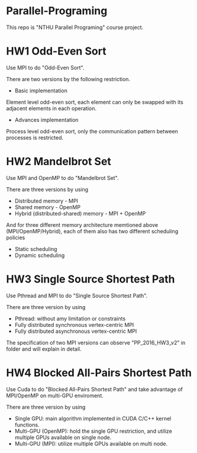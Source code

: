 # Parallel-Programing
This repo is "NTHU Parallel Programing" course project.

# HW1 Odd-Even Sort
Use MPI to do "Odd-Even Sort".

There are two versions by the following restriction.
- Basic implementation

Element level odd-even sort, each element can only be swapped with its adjacent elements in each operation.
- Advances implementation

Process level odd-even sort, only the communication pattern between processes is restricted.

# HW2 Mandelbrot Set
Use MPI and OpenMP to do "Mandelbrot Set".

There are three versions by using

- Distributed memory - MPI
- Shared memory - OpenMP
- Hybrid (distributed-shared) memory - MPI + OpenMP

And for three different memory architecture memtioned above (MPI/OpenMP/Hybrid), each of them also has two different scheduling policies

- Static scheduling
- Dynamic scheduling

# HW3 Single Source Shortest Path
Use Pthread and MPI to do "Single Source Shortest Path".

There are three version by using

- Pthread: without amy limitation or constraints
- Fully distributed synchronous vertex-centric MPI
- Fully distributed asynchronous vertex-centric MPI

The specification of two MPI versions can observe "PP_2016_HW3_v2" in folder and will explain in detail.

# HW4 Blocked All-Pairs Shortest Path
Use Cuda to do "Blocked All-Pairs Shortest Path" and take advantage of MPI/OpenMP on multi-GPU enviroment.

There are three version by using

- Single GPU: main algorithm implemented in CUDA C/C++ kernel functions.
- Multi-GPU (OpenMP): hold the single GPU restriction, and utilize multiple GPUs available on single node.
- Multi-GPU (MPI): utilize multiple GPUs available on multi node.
